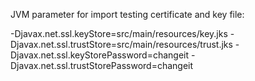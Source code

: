 JVM parameter for import testing certificate and key file:

-Djavax.net.ssl.keyStore=src/main/resources/key.jks
-Djavax.net.ssl.trustStore=src/main/resources/trust.jks
-Djavax.net.ssl.keyStorePassword=changeit
-Djavax.net.ssl.trustStorePassword=changeit

